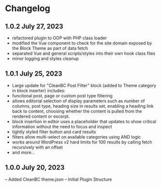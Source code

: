 # Changelog

## 1.0.2 July 27, 2023
- refactored plugin to OOP with PHP class loader
- modified the Vue component to check for the site domain exposed by the Block Theme as part of data fetch
- separated Vue and general scripts/styles into their own hook class files
- minor logging and styles cleanup

## 1.0.1 July 25, 2023
- Large update for "CleanBC Post Filter" block (added to Theme category in block inserter) includes:
- funcitonal post, page or custom post type filtering
- allows editorial selection of display parameters such as number of columns, post type, heading size in results set, enabling a heading link back to content, choosing whether the content is pulled from the rendered content or excerpt.
- block insertion in editor uses a placeholder that updates to show critical information without the need to focus and inspect
- tightly styled filter button and card results
- filters allow multi-select on available categories using AND logic
- works around WordPress v2 hard limits for 100 results by calling fetch recursively with an offset
- and more...

## 1.0.0 July 20, 2023
– Added CleanBC theme.json
– Initial Plugin Structure